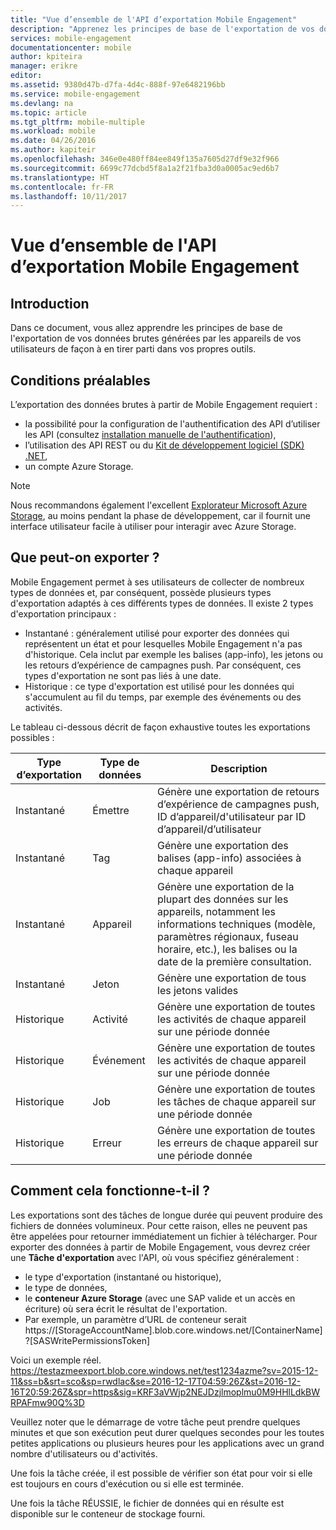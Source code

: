 ```yaml
---
title: "Vue d’ensemble de l'API d’exportation Mobile Engagement"
description: "Apprenez les principes de base de l'exportation de vos données brutes générées par les appareils de vos utilisateurs de façon à en tirer parti dans vos propres outils"
services: mobile-engagement
documentationcenter: mobile
author: kpiteira
manager: erikre
editor: 
ms.assetid: 9380d47b-d7fa-4d4c-888f-97e6482196bb
ms.service: mobile-engagement
ms.devlang: na
ms.topic: article
ms.tgt_pltfrm: mobile-multiple
ms.workload: mobile
ms.date: 04/26/2016
ms.author: kapiteir
ms.openlocfilehash: 346e0e480ff84ee849f135a7605d27df9e32f966
ms.sourcegitcommit: 6699c77dcbd5f8a1a2f21fba3d0a0005ac9ed6b7
ms.translationtype: HT
ms.contentlocale: fr-FR
ms.lasthandoff: 10/11/2017
---
```

# <a name="mobile-engagement-export-api-overview"></a>Vue d’ensemble de l'API d’exportation Mobile Engagement
## <a name="introduction"></a>Introduction
Dans ce document, vous allez apprendre les principes de base de l'exportation de vos données brutes générées par les appareils de vos utilisateurs de façon à en tirer parti dans vos propres outils.

## <a name="pre-requisites"></a>Conditions préalables
L’exportation des données brutes à partir de Mobile Engagement requiert :

* la possibilité pour la configuration de l'authentification des API d’utiliser les API (consultez [installation manuelle de l'authentification](mobile-engagement-api-authentication-manual.md)),
* l’utilisation des API REST ou du [Kit de développement logiciel (SDK) .NET](mobile-engagement-dotnet-sdk-service-api.md),
* un compte Azure Storage.

> [!NOTE]
> Nous recommandons également l'excellent [Explorateur Microsoft Azure Storage](http://storageexplorer.com/), au moins pendant la phase de développement, car il fournit une interface utilisateur facile à utiliser pour interagir avec Azure Storage.
> 
> 

## <a name="what-can-be-exported"></a>Que peut-on exporter ?
Mobile Engagement permet à ses utilisateurs de collecter de nombreux types de données et, par conséquent, possède plusieurs types d'exportation adaptés à ces différents types de données.
Il existe 2 types d'exportation principaux :

* Instantané : généralement utilisé pour exporter des données qui représentent un état et pour lesquelles Mobile Engagement n'a pas d'historique. Cela inclut par exemple les balises (app-info), les jetons ou les retours d’expérience de campagnes push. Par conséquent, ces types d'exportation ne sont pas liés à une date.
* Historique : ce type d'exportation est utilisé pour les données qui s'accumulent au fil du temps, par exemple des événements ou des activités.

Le tableau ci-dessous décrit de façon exhaustive toutes les exportations possibles :

| Type d’exportation | Type de données | Description |
| --- | --- | --- |
| Instantané |Émettre |Génère une exportation de retours d’expérience de campagnes push, ID d’appareil/d'utilisateur par ID d’appareil/d’utilisateur |
| Instantané |Tag |Génère une exportation des balises (app-info) associées à chaque appareil |
| Instantané |Appareil |Génère une exportation de la plupart des données sur les appareils, notamment les informations techniques (modèle, paramètres régionaux, fuseau horaire, etc.), les balises ou la date de la première consultation. |
| Instantané |Jeton |Génère une exportation de tous les jetons valides |
| Historique |Activité |Génère une exportation de toutes les activités de chaque appareil sur une période donnée |
| Historique |Événement |Génère une exportation de toutes les activités de chaque appareil sur une période donnée |
| Historique |Job |Génère une exportation de toutes les tâches de chaque appareil sur une période donnée |
| Historique |Erreur |Génère une exportation de toutes les erreurs de chaque appareil sur une période donnée |

## <a name="how-does-it-work"></a>Comment cela fonctionne-t-il ?
Les exportations sont des tâches de longue durée qui peuvent produire des fichiers de données volumineux. Pour cette raison, elles ne peuvent pas être appelées pour retourner immédiatement un fichier à télécharger.
Pour exporter des données à partir de Mobile Engagement, vous devrez créer une **Tâche d'exportation** avec l'API, où vous spécifiez généralement :

* le type d'exportation (instantané ou historique),
* le type de données,
* le **conteneur Azure Storage** (avec une SAP valide et un accès en écriture) où sera écrit le résultat de l'exportation.
* Par exemple, un paramètre d’URL de conteneur serait https://[StorageAccountName].blob.core.windows.net/[ContainerName]?[SASWritePermissionsToken]  

Voici un exemple réel. https://testazmeexport.blob.core.windows.net/test1234azme?sv=2015-12-11&ss=b&srt=sco&sp=rwdlac&se=2016-12-17T04:59:26Z&st=2016-12-16T20:59:26Z&spr=https&sig=KRF3aVWjp2NEJDzjlmoplmu0M9HHlLdkBWRPAFmw90Q%3D

Veuillez noter que le démarrage de votre tâche peut prendre quelques minutes et que son exécution peut durer quelques secondes pour les toutes petites applications ou plusieurs heures pour les applications avec un grand nombre d'utilisateurs ou d'activités.

Une fois la tâche créée, il est possible de vérifier son état pour voir si elle est toujours en cours d'exécution ou si elle est terminée.

Une fois la tâche RÉUSSIE, le fichier de données qui en résulte est disponible sur le conteneur de stockage fourni.

